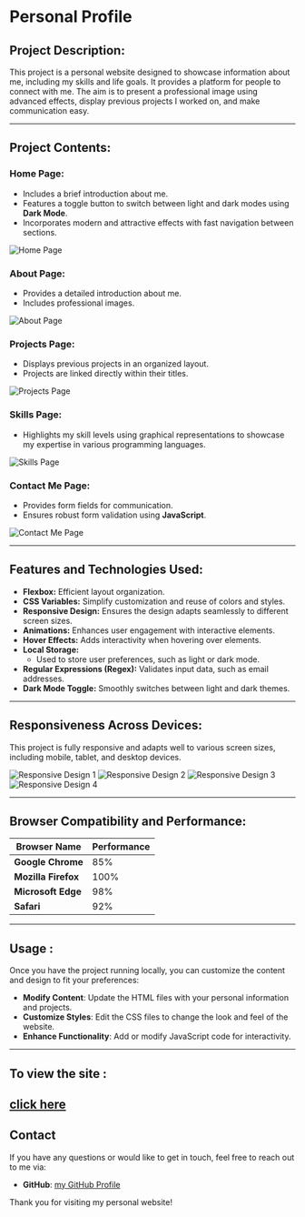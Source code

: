 # Personal Profile

## Project Description:
This project is a personal website designed to showcase information about me, including my skills and life goals. It provides a platform for people to connect with me. The aim is to present a professional image using advanced effects, display previous projects I worked on, and make communication easy.

---

## Project Contents:

### **Home Page:**
- Includes a brief introduction about me.
- Features a toggle button to switch between light and dark modes using **Dark Mode**.
- Incorporates modern and attractive effects with fast navigation between sections.

![Home Page](https://github.com/user-attachments/assets/e0c60807-d6f6-4315-bb16-497a38fef228)

### **About Page:**
- Provides a detailed introduction about me.
- Includes professional images.

![About Page](https://github.com/user-attachments/assets/92ef1122-e469-4100-9d01-4298ad9fd15a)

### **Projects Page:**
- Displays previous projects in an organized layout.
- Projects are linked directly within their titles.

![Projects Page](https://github.com/user-attachments/assets/f12dc300-805b-4c82-a16b-f724d3da1616)

### **Skills Page:**
- Highlights my skill levels using graphical representations to showcase my expertise in various programming languages.

![Skills Page](https://github.com/user-attachments/assets/ea7efcbf-feb9-474b-841f-646210558d18)

### **Contact Me Page:**
- Provides form fields for communication.
- Ensures robust form validation using **JavaScript**.

![Contact Me Page](https://github.com/user-attachments/assets/e2938d97-47e5-471b-a7f6-fc765aef3f53)

---

## Features and Technologies Used:

- **Flexbox:** Efficient layout organization.
- **CSS Variables:** Simplify customization and reuse of colors and styles.
- **Responsive Design:** Ensures the design adapts seamlessly to different screen sizes.
- **Animations:** Enhances user engagement with interactive elements.
- **Hover Effects:** Adds interactivity when hovering over elements.
- **Local Storage:**
  - Used to store user preferences, such as light or dark mode.
- **Regular Expressions (Regex):** Validates input data, such as email addresses.
- **Dark Mode Toggle:** Smoothly switches between light and dark themes.

---

## Responsiveness Across Devices:

This project is fully responsive and adapts well to various screen sizes, including mobile, tablet, and desktop devices.

![Responsive Design 1](https://github.com/user-attachments/assets/e0c60807-d6f6-4315-bb16-497a38fef228)
![Responsive Design 2](https://github.com/user-attachments/assets/d032e177-88c4-48bf-b6ea-a7cd48cf3d5c)
![Responsive Design 3](https://github.com/user-attachments/assets/7092e6b1-364d-4ba8-9dfb-f7f1334c3f53)
![Responsive Design 4](https://github.com/user-attachments/assets/a044b3fe-a8cb-4600-acec-c1de67d19507)

---

## Browser Compatibility and Performance:

| Browser Name       | Performance |
|--------------------|-------------|
| **Google Chrome**  | 85%         |
| **Mozilla Firefox**| 100%        |
| **Microsoft Edge** | 98%         |
| **Safari**         | 92%         |

---
## Usage :

Once you have the project running locally, you can customize the content and design to fit your preferences:

- **Modify Content**: Update the HTML files with your personal information and projects.
- **Customize Styles**: Edit the CSS files to change the look and feel of the website.
- **Enhance Functionality**: Add or modify JavaScript code for interactivity.
---
## To view the site :
[click here](https://alaakhai.github.io/Personal-profile/)
---
## Contact

If you have any questions or would like to get in touch, feel free to reach out to me via:
- **GitHub**: [my GitHub Profile](https://github.com/Alaakhai)

Thank you for visiting my personal website!
